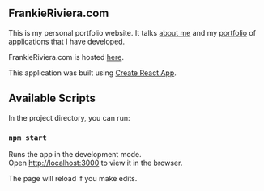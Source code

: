 
## FrankieRiviera.com

This is my personal portfolio website. It talks [about me](http://http://frankieriviera.com/about) and my [portfolio](http://http://frankieriviera.com/portfolio) of applications that I have developed.<br>

FrankieRiviera.com is hosted [here](http://http://frankieriviera.com/).

This application was built using [Create React App](https://github.com/facebook/create-react-app).

## Available Scripts

In the project directory, you can run:

### `npm start`

Runs the app in the development mode.<br>
Open [http://localhost:3000](http://localhost:3000) to view it in the browser.

The page will reload if you make edits.<br>



